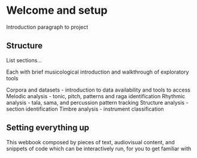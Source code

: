 Welcome and setup
=================

Introduction paragraph to project

## Structure
List sections...

Each with brief musicological introduction and walkthrough of exploratory tools

Corpora and datasets - introduction to data availability and tools to access
Melodic analysis - tonic, pitch, patterns and raga identification
Rhythmic analysis - tala, sama, and percussion pattern tracking
Structure analysis - section identification
Timbre analysis - instrument classification


## Setting everything up

This webbook composed by pieces of text, audiovisual content, and snippets of code which can be interactively run, for you to get familiar with 
